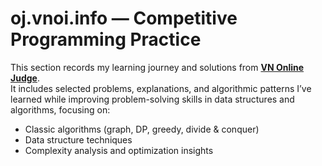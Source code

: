 # oj.vnoi.info — Competitive Programming Practice

This section records my learning journey and solutions from **[VN Online Judge](https://oj.vnoi.info/)**.  
It includes selected problems, explanations, and algorithmic patterns I’ve learned while improving problem-solving skills in data structures and algorithms, focusing on:

- Classic algorithms (graph, DP, greedy, divide & conquer)  
- Data structure techniques  
- Complexity analysis and optimization insights

